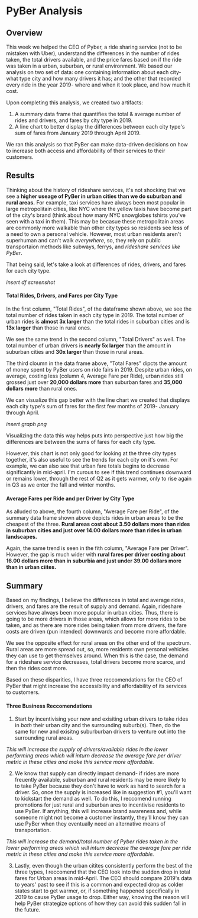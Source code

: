 # PyBer Analysis
## Overview
This week we helped the CEO of Pyber, a ride sharing service (not to be mistaken with Uber), understand the differences in the number of rides taken, the total drivers available, and the price fares based on if the ride was taken in a urban, suburban, or rural environment.  We based our analysis on two set of data: one containing information about each city- what type city and how many drivers it has; and the other that recorded every ride in the year 2019- where and when it took place, and how much it cost.  

Upon completing this analysis, we created two artifacts: 
1. A summary data frame that quantifies the total & average number of rides and drivers, and fares by city type in 2019.
2. A line chart to better display the differences between each city type's sum of fares from January 2019 through April 2019.

We ran this analysis so that PyBer can make data-driven decisions on how to increase both access and affordability of their services to their customers.  

## Results 
Thinking about the history of rideshare services, it's not shocking that we see a **higher useage of PyBer in urban cities than we do suburban and rural areas.**  For example, taxi services have always been most popular in large metropolitain cities, like NYC where the yellow taxis have become part of the city's brand (think about how many NYC snowglobes tshirts you've seen with a taxi in them).  This may be becasue these metropolitain areas are commonly more walkable than other city types so residents see less of a need to own a personal vehicle.  However, most urban residents aren't superhuman and can't walk *everywhere*, so, they rely on public transportaion methods like subways, ferrys, and *rideshare services like PyBer*.

That being said, let's take a look at differences of rides, drivers, and fares for each city type.   

*insert df screenshot*

#### Total Rides, Drivers, and Fares per City Type
In the first column, "Total Rides", of the dataframe shown above, we see the total number of rides taken in each city type in 2019.  The total number of urban rides is **almost 3x larger** than the total rides in suburban cities and is **13x larger** than those in rural ones.

We see the same trend in the second column, "Total Drivers" as well.  The total number of urban drivers is **nearly 5x larger** than the amount in suburban cities and **30x larger** than those in rural areas.  

The third cloumn in the data frame above, "Total Fares" dipcts the amount of money spent by PyBer users on ride fairs in 2019.  Despite urban rides, on average, costing less (column 4, Average Fare per Ride), urban rides still grossed just over **20,000 dollars more** than suburban fares and **35,000 dollars more** than rural ones.

We can visualize this gap better with the line chart we created that displays each city type's sum of fares for the first few months of 2019- January through April.  

*insert graph png*

Visualizing the data this way helps puts into perspective just how big the differences are between the sums of fares for each city type.  

However, this chart is not only good for looking at the three city types together, it's also useful to see the trends for each city on it's own.  For example, we can also see that urban fare totals begins to decrease significantly in mid-april.  I'm curous to see if this trend continues downward or remains lower, through the rest of Q2 as it gets warmer, only to rise again in Q3 as we enter the fall and winter months.       
  
#### Average Fares per Ride and per Driver by City Type

As alluded to above, the fourth column, "Average Fare per Ride", of the summary data frame shown above depicts rides in urban areas to be the cheapest of the three.  **Rural areas cost about 3.50 dollars more than rides in suburban cities and just over 14.00 dollars more than rides in urban landscapes.**  

Again, the same trend is seen in the fith column, "Average Fare per Driver".  However, the gap is much wider with **rural fares per driver costing about 16.00 dollars more than in suburbia and just under 39.00 dollars more than in urban ciites.**


## Summary 
Based on my findings, I believe the differences in total and average rides, drivers, and fares are the result of supply and demand.  Again, rideshare services have always been more popular in urban cities.  Thus, there is going to be more drivers in those areas, which allows for more rides to be taken, and as there are more rides being taken from more drivers, the fare costs are driven (pun intended) downwards and become more affordable.

We see the opposite effect for rural areas on the other end of the spectrum.  Rural areas are more spread out, so, more residents own personal vehicles they can use to get themselves around.  When this is the case, the demand for a rideshare service decreases, total drivers become more scarce, and then the rides cost more.  

Based on these disparities, I have three reccomendations for the CEO of PyBer that might increase the accessibility and affordability of its services to customers.  

#### Three Business Reccomendations 
1. Start by incentivising your new and exisiting urban drivers to take rides in *both* their urban city and the surrounding suburb(s).  Then, do the same for new and exisitng suburburban drivers to venture out into the surrounding rural areas.  

*This will increase the supply of drivers/available rides in the lower performing areas which will inturn decrease the average fare per driver metric in these cities and make this service more affordable.*

2. We know that supply can directly impact demand- if rides are more freuently available, suburban and rural residents may be more likely to to take PyBer because they don't have to work as hard to search for a driver.  So, once the supply is increased like in suggestion #1, you'll want to kickstart the demand as well.  To do this, I reccomend running promotions for just rural and suburban ares to incentivise residents to use PyBer.  If anything, this will increase brand awareness and, while someone might not become a customer instantly, they'll know they can use PyBer when they eventually need an alternative means of transportation.  

*This will increase the demand/total number of Pyber rides taken in the lower performing areas which will inturn decrease the average fare per ride metric in these cities and make this service more affordable.*

3. Lastly, even though the urban citites consistently perform the best of the three types, I reccomend that the CEO look into the sudden drop in total fares for Urban areas in mid-April.  The CEO should compare 2019's data to years' past to see if this is a common and expected drop as colder states start to get warmer, or, if something happened specifically in 2019 to cause PyBer usage to drop.  Either way, knowing the reason will help PyBer strategize options of how they can avoid this sudden fall in the future.    